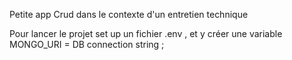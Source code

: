 Petite app Crud dans le contexte d'un entretien technique

Pour lancer le projet set up un fichier .env , et y créer une variable MONGO_URI =  DB connection string ;
